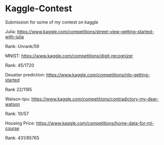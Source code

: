 # Kaggle-Contest

Submission for some of my contest on kaggle

Julia: https://www.kaggle.com/competitions/street-view-getting-started-with-julia

Rank: Unrank/59

MNIST: https://www.kaggle.com/competitions/digit-recognizer

Rank: 45/1720

Desatier prediction: https://www.kaggle.com/competitions/nlp-getting-started

Rank 22/1185

Watson-tpu: https://www.kaggle.com/competitions/contradictory-my-dear-watson


Rank: 10/57

Housing Price: https://www.kaggle.com/competitions/home-data-for-ml-course

Rank: 431/85765
